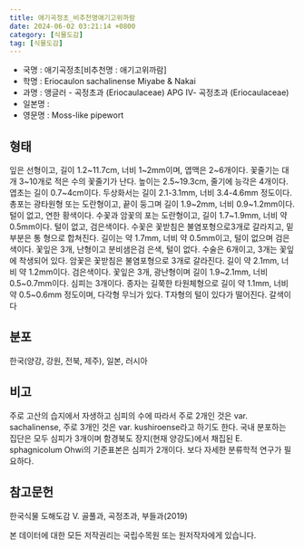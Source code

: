 ```yaml
---
title: 애기곡정초_비추천명애기고위까람
date: 2024-06-02 03:21:14 +0800
category: [식물도감]
tag: [식물도감]
---
```




- 국명 : 애기곡정초[비추천명 : 애기고위까람]
- 학명 : Eriocaulon sachalinense Miyabe & Nakai
- 과명 : 앵글러 - 곡정초과 (Eriocaulaceae) APG Ⅳ- 곡정초과 (Eriocaulaceae)
- 일본명 : 
- 영문명 : Moss-like pipewort


## 형태
잎은 선형이고, 길이 1.2~11.7cm, 너비 1~2mm이며, 엽맥은 2~6개이다. 꽃줄기는 대개 3~10개로 적은 수의 꽃줄기가 난다. 높이는 2.5~19.3cm, 줄기에 능각은 4개이다. 엽초는 길이 0.7~4cm이다. 두상화서는 길이 2.1-3.1mm, 너비 3.4-4.6mm 정도이다. 총포는 광타원형 또는 도란형이고, 끝이 둥그며 길이 1.9~2mm, 너비 0.9~1.2mm이다. 털이 없고, 연한 황색이다. 수꽃과 암꽃의 포는 도란형이고, 길이 1.7~1.9mm, 너비 약 0.5mm이다. 털이 없고, 검은색이다. 수꽃은 꽃받침은 불염포형으로3개로 갈라지고, 밑부분은 통 형으로 합쳐진다. 길이는 약 1.7mm, 너비 약 0.5mm이고, 털이 없으며 검은색이다. 꽃잎은 3개, 난형이고 분비샘은검 은색, 털이 없다. 수술은 6개이고, 3개는 꽃잎에 착생되어 있다. 암꽃은 꽃받침은 불염포형으로 3개로 갈라진다. 길이 약 2.1mm, 너비 약 1.2mm이다. 검은색이다. 꽃잎은 3개, 광난형이며 길이 1.9~2.1mm, 너비 0.5~0.7mm이다. 심피는 3개이다. 종자는 길쭉한 타원체형으로 길이 약 1.1mm, 너비 약 0.5~0.6mm 정도이며, 다각형 무늬가 있다. T자형의 털이 있다가 떨어진다. 갈색이다
## 분포
한국(양강, 강원, 전북, 제주), 일본, 러시아
## 비고
주로 고산의 습지에서 자생하고 심피의 수에 따라서 주로 2개인 것은 var. sachalinense, 주로 3개인 것은 var. kushiroense라고 하기도 한다. 국내 분포하는 집단은 모두 심피가 3개이며 함경북도 장지(현재 양강도)에서 채집된 E. sphagnicolum Ohwi의 기준표본은 심피가 2개이다. 보다 자세한 분류학적 연구가 필요하다.
## 참고문헌
한국식물 도해도감 Ⅴ. 골풀과, 곡정초과, 부들과(2019)






본 데이터에 대한 모든 저작권리는 국립수목원 또는 원저작자에게 있습니다.
